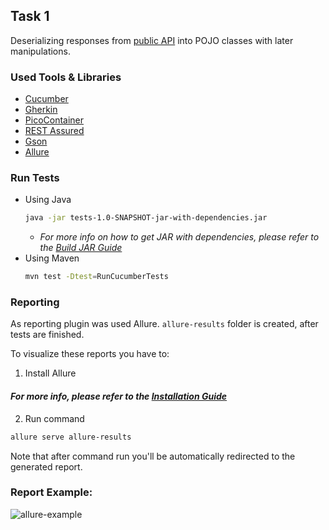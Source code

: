 ## Task 1

Deserializing responses from [public API](https://jsonplaceholder.typicode.com/) into POJO classes with later
manipulations.

### Used Tools & Libraries

* [Cucumber](https://cucumber.io/)
* [Gherkin](https://cucumber.io/docs/gherkin/)
* [PicoContainer](https://cucumber.io/docs/cucumber/state/)
* [REST Assured](https://rest-assured.io/)
* [Gson](https://github.com/google/gson)
* [Allure](https://github.com/allure-framework)

### Run Tests

* Using Java
   ```sh
   java -jar tests-1.0-SNAPSHOT-jar-with-dependencies.jar
   ```
    * _For more info on how to get JAR with dependencies, please refer to
      the [Build JAR Guide](https://github.com/Telimas/AdverityInterviewTask#building-jar)_
* Using Maven
   ```sh
   mvn test -Dtest=RunCucumberTests
   ```

### Reporting

As reporting plugin was used Allure. `allure-results` folder is created, after tests are finished.

To visualize these reports you have to:

1. Install Allure

#### _For more info, please refer to the [Installation Guide](https://docs.qameta.io/allure/#_manual_installation)_

2. Run command

```sh
allure serve allure-results
```

Note that after command run you'll be automatically redirected to the generated report.

### Report Example:

![allure-example](https://user-images.githubusercontent.com/32519338/138099609-9c8e6844-d0c1-4173-ad2a-de13537422a1.png)